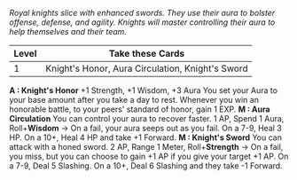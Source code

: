 *Royal knights slice with enhanced swords. They use their aura to bolster offense, defense, and agility. Knights will master controlling their aura to help themselves and their team.*

| Level | Take these Cards                                 |
| ----- | ------------------------------------------------ |
| 1     | Knight's Honor, Aura Circulation, Knight's Sword |
**A : Knight's Honor**
	+1 Strength, +1 Wisdom, +3 Aura
	You set your Aura to your base amount after you take a day to rest.
	Whenever you win an honorable battle, to your peers' standard of honor, gain 1 EXP.
**M : Aura Circulation**
	You can control your aura to recover faster.
	1 AP, Spend 1 Aura, Roll+**Wisdom** ->
	On a fail, your aura seeps out as you fail.
	On a 7-9, Heal 3 HP.
	On a 10+, Heal 4 HP and take +1 Forward.
**M : Knight's Sword**
	You can attack with a honed sword.
	2 AP, Range 1 Meter, Roll+**Strength** ->
	On a fail, you miss, but you can choose to gain +1 AP if you give your target +1 AP.
	On a 7-9, Deal 5 Slashing.
	On a 10+, Deal 6 Slashing and they take -1 Forward.

